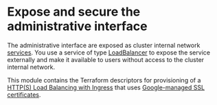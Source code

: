 # Expose and secure the administrative interface
The administrative interface are exposed as cluster internal network [services](https://kubernetes.io/docs/concepts/services-networking/service/). You use a service of type [LoadBalancer](https://kubernetes.io/docs/concepts/services-networking/service/#loadbalancer) to expose the service externally and make it available to users without access to the cluster internal network.

This module contains the Terraform descriptors for provisioning of a [HTTP(S) Load Balancing with Ingress](https://cloud.google.com/kubernetes-engine/docs/tutorials/http-balancer) that uses [Google-managed SSL certificates](https://cloud.google.com/kubernetes-engine/docs/how-to/managed-certs).

